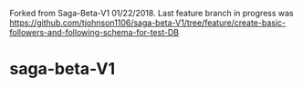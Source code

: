  Forked from Saga-Beta-V1 01/22/2018. Last feature branch in progress was https://github.com/tjohnson1106/saga-beta-V1/tree/feature/create-basic-followers-and-following-schema-for-test-DB
 

# saga-beta-V1
